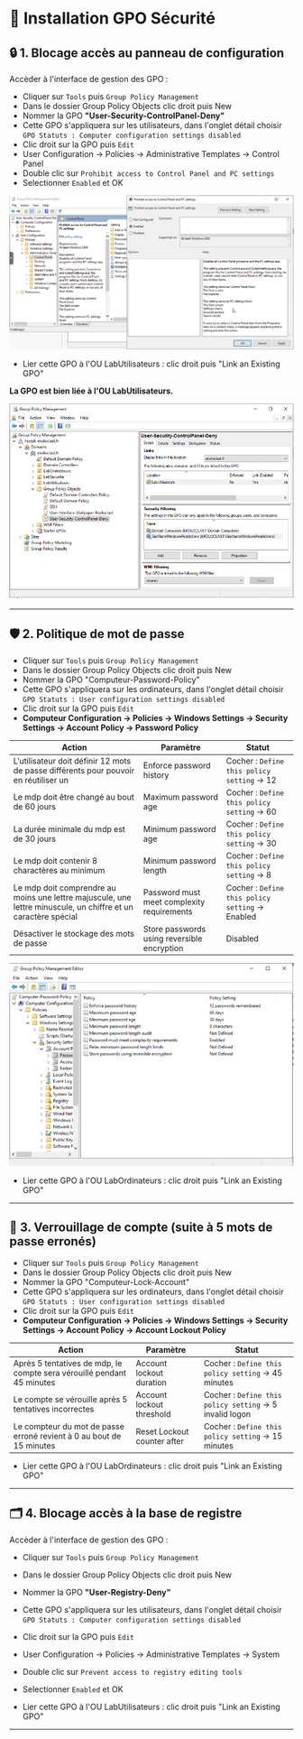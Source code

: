 # 🚀 Installation GPO Sécurité 

## 🔒 1. Blocage accès au panneau de configuration

Accèder à l'interface de gestion des GPO : 

- Cliquer sur `Tools` puis `Group Policy Management`
- Dans le dossier Group Policy Objects clic droit puis New
- Nommer la GPO **"User-Security-ControlPanel-Deny"**
- Cette GPO s'appliquera sur les utilisateurs, dans l'onglet détail choisir  `GPO Statuts : Computer configuration settings disabled`
- Clic droit sur la GPO puis `Edit`
- User Configuration → Policies → Administrative Templates → Control Panel
- Double clic sur `Prohibit access to Control Panel and PC settings`
- Selectionner `Enabled` et OK

![enabled](https://github.com/WildCodeSchool/TSSR-2402-P3-G3-BuildYourInfra-Ekoloclast/blob/main/S11/captureGPO/enabled.PNG?raw=true)

- Lier cette GPO à l'OU LabUtilisateurs : clic droit puis "Link an Existing GPO"

**La GPO est bien liée à l'OU LabUtilisateurs.**

![link](https://github.com/WildCodeSchool/TSSR-2402-P3-G3-BuildYourInfra-Ekoloclast/blob/main/S11/captureGPO/link.PNG?raw=true)

---

## 🛡️ 2. Politique de mot de passe

- Cliquer sur `Tools` puis `Group Policy Management`
- Dans le dossier Group Policy Objects clic droit puis New
- Nommer la GPO "Computeur-Password-Policy"
- Cette GPO s'appliquera sur les ordinateurs, dans l'onglet détail choisir  `GPO Statuts : User configuration settings disabled`
- Clic droit sur la GPO puis `Edit`
- **Computeur Configuration → Policies → Windows Settings → Security Settings → Account Policy → Password Policy**

| Action | Paramètre | Statut |
| ------ | ------- | ------ |
| L'utilisateur doit définir 12 mots de passe différents pour pouvoir en réutiliser un | Enforce password history | Cocher : `Define this policy setting` → 12 |
| Le mdp doit être changé au bout de 60 jours | Maximum password age | Cocher : `Define this policy setting` → 60 |
| La durée minimale du mdp est de 30 jours | Minimum password age | Cocher : `Define this policy setting` → 30 |
| Le mdp doit contenir 8 charactères au minimum | Minimum password length | Cocher : `Define this policy setting` → 8 |
| Le mdp doit comprendre au moins une lettre majuscule, une lettre minuscule, un chiffre et un caractère spécial | Password must meet complexity requirements | Cocher : `Define this policy setting` → Enabled |
| Désactiver le stockage des mots de passe | Store passwords using reversible encryption | Disabled |

![password](https://github.com/WildCodeSchool/TSSR-2402-P3-G3-BuildYourInfra-Ekoloclast/blob/main/S11/captureGPO/password.PNG?raw=true)

- Lier cette GPO à l'OU LabOrdinateurs : clic droit puis "Link an Existing GPO"

---

## 🔐 3. Verrouillage de compte (suite à 5 mots de passe erronés)

- Cliquer sur `Tools` puis `Group Policy Management`
- Dans le dossier Group Policy Objects clic droit puis New
- Nommer la GPO "Computeur-Lock-Account"
- Cette GPO s'appliquera sur les ordinateurs, dans l'onglet détail choisir  `GPO Statuts : User configuration settings disabled`
- Clic droit sur la GPO puis `Edit`
- **Computeur Configuration → Policies → Windows Settings → Security Settings → Account Policy → Account Lockout Policy**

| Action | Paramètre | Statut |
| ------ | ------- | ------ |
| Après 5 tentatives de mdp, le compte sera vérouillé pendant 45 minutes | Account lockout duration | Cocher : `Define this policy setting` → 45 minutes |
| Le compte se vérouille après 5 tentatives incorrectes | Account lockout threshold | Cocher : `Define this policy setting` → 5 invalid logon |
| Le compteur du mot de passe erroné revient à 0 au bout de 15 minutes | Reset Lockout counter after | Cocher : `Define this policy setting` → 15 minutes |

- Lier cette GPO à l'OU LabOrdinateurs : clic droit puis "Link an Existing GPO"

---

## 🗂️ 4. Blocage accès à la base de registre

Accèder à l'interface de gestion des GPO : 

- Cliquer sur `Tools` puis `Group Policy Management`
- Dans le dossier Group Policy Objects clic droit puis New
- Nommer la GPO **"User-Registry-Deny"**
- Cette GPO s'appliquera sur les utilisateurs, dans l'onglet détail choisir  `GPO Statuts : Computer configuration settings disabled`
- Clic droit sur la GPO puis `Edit`
- User Configuration → Policies → Administrative Templates → System
- Double clic sur `Prevent access to registry editing tools`
- Selectionner `Enabled` et OK

- Lier cette GPO à l'OU LabUtilisateurs : clic droit puis "Link an Existing GPO"

---
